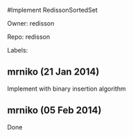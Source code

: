 #Implement RedissonSortedSet

Owner: redisson

Repo: redisson

Labels: 

## mrniko (21 Jan 2014)

Implement with binary insertion algorithm


## mrniko (05 Feb 2014)

Done


